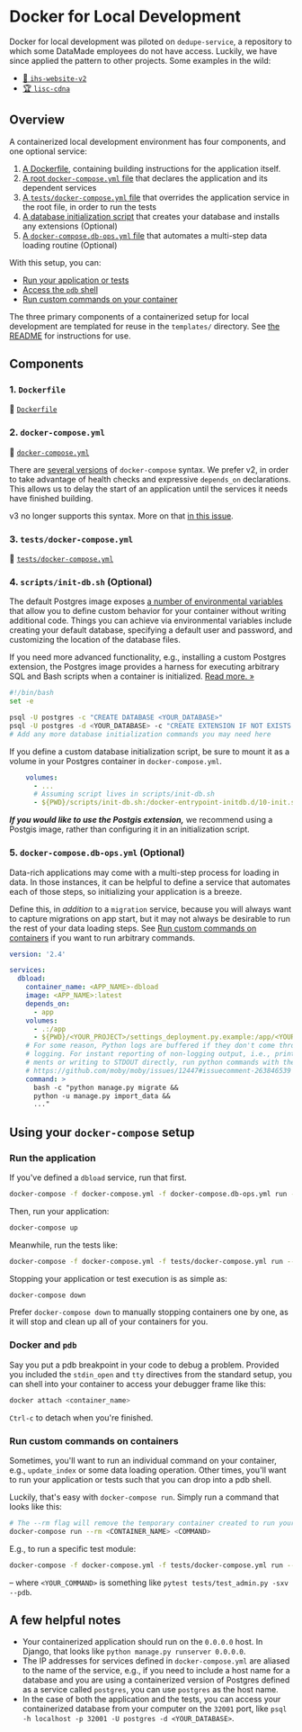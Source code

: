 # Docker for Local Development

Docker for local development was piloted on `dedupe-service`, a repository to
which some DataMade employees do not have access. Luckily, we have since applied
the pattern to other projects. Some examples in the wild:

- [🏡 `ihs-website-v2`](https://github.com/datamade/ihs-website-v2)
- [🏆 `lisc-cdna`](https://github.com/datamade/lisc-cnda)

## Overview

A containerized local development environment has four components, and one
optional service:

1. [A Dockerfile](#1-dockerfile), containing building instructions for the application itself.
2. [A root `docker-compose.yml` file](#3-docker-composeyml)
that declares the application and its dependent services
3. [A `tests/docker-compose.yml` file](#4-testsdocker-composeyml)
that overrides the application service in the root file, in order to run the tests
4. [A database initialization script](#2-scriptsinit-dbsh-optional)
that creates your database and installs any extensions (Optional)
5. [A `docker-compose.db-ops.yml` file](#5-docker-composedb-opsyml-optional)
that automates a multi-step data loading routine (Optional)

With this setup, you can:

- [Run your application or tests](#run-the-application)
- [Access the `pdb` shell](#docker-and-pdb)
- [Run custom commands on your container](#run-custom-commands-on-containers)

The three primary components of a containerized setup for local development are
templated for reuse in the `templates/` directory. See [the README](templates/README.md)
for instructions for use.

## Components

### 1. `Dockerfile`

📄 [`Dockerfile`](templates/python/{{cookiecutter.directory_name}}/Dockerfile)

### 2. `docker-compose.yml`

📄 [`docker-compose.yml`](templates/python/{{cookiecutter.directory_name}}/docker-compose.yml)

There are [several versions](https://docs.docker.com/compose/compose-file/compose-versioning/)
of `docker-compose` syntax. We prefer v2, in order to take advantage of health
checks and expressive `depends_on` declarations. This allows us to delay the
start of an application until the services it needs have finished building.

v3 no longer supports this syntax. More on that [in this issue](https://github.com/peter-evans/docker-compose-healthcheck/issues/3#issuecomment-329037485).

### 3. `tests/docker-compose.yml`

📄 [`tests/docker-compose.yml`](templates/python/{{cookiecutter.directory_name}}/tests/docker-compose.yml)

### 4. `scripts/init-db.sh` (Optional)

The default Postgres image exposes [a number of environmental variables](https://hub.docker.com/_/postgres/#environment-variables)
that allow you to define custom behavior for your container without writing
additional code. Things you can achieve via environmental variables include
creating your default database, specifying a default user and password, and
customizing the location of the database files.

If you need more advanced functionality, e.g., installing a custom Postgres
extension, the Postgres image provides a harness for executing arbitrary SQL
and Bash scripts when a container is initialized. [Read more. &raquo;](https://docs.docker.com/samples/library/postgres/#initialization-scripts)

```bash
#!/bin/bash
set -e

psql -U postgres -c "CREATE DATABASE <YOUR_DATABASE>"
psql -U postgres -d <YOUR_DATABASE> -c "CREATE EXTENSION IF NOT EXISTS <YOUR_EXTENSION>"
# Add any more database initialization commands you may need here
```

If you define a custom database initialization script, be sure to mount it
as a volume in your Postgres container in `docker-compose.yml`.

```yml
    volumes:
      - ...
      # Assuming script lives in scripts/init-db.sh
      - ${PWD}/scripts/init-db.sh:/docker-entrypoint-initdb.d/10-init.sh
```

***If you would like to use the Postgis extension,*** we recommend using a
Postgis image, rather than configuring it in an initialization script.

### 5. `docker-compose.db-ops.yml` (Optional)

Data-rich applications may come with a multi-step process for loading in data.
In those instances, it can be helpful to define a service that automates each
of those steps, so initializing your application is a breeze.

Define this, in _addition_ to a `migration` service, because you will always
want to capture migrations on app start, but it may not always be desirable to
run the rest of your data loading steps. See [Run custom commands on containers](#run-custom-commands-on-containers) if you want to run arbitrary commands.

```yaml
version: '2.4'

services:
  dbload:
    container_name: <APP_NAME>-dbload
    image: <APP_NAME>:latest
    depends_on:
      - app
    volumes:
      - .:/app
      - ${PWD}/<YOUR_PROJECT>/settings_deployment.py.example:/app/<YOUR_PROJECT>/settings_deployment.py
    # For some reason, Python logs are buffered if they don't come through
    # logging. For instant reporting of non-logging output, i.e., print state-
    # ments or writing to STDOUT directly, run python commands with the -u flag.
    # https://github.com/moby/moby/issues/12447#issuecomment-263846539
    command: >
      bash -c "python manage.py migrate &&
      python -u manage.py import_data &&
      ..."
```

## Using your `docker-compose` setup

### Run the application

If you've defined a `dbload` service, run that first.

```bash
docker-compose -f docker-compose.yml -f docker-compose.db-ops.yml run --rm dbload
```

Then, run your application:

```bash
docker-compose up
```

Meanwhile, run the tests like:

```bash
docker-compose -f docker-compose.yml -f tests/docker-compose.yml run --rm app
```

Stopping your application or test execution is as simple as:

```bash
docker-compose down
```

Prefer `docker-compose down` to manually stopping containers one by one, as it
will stop and clean up all of your containers for you.

### Docker and `pdb`

Say you put a pdb breakpoint in your code to debug a problem. Provided you
included the `stdin_open` and `tty` directives from the standard setup, you
can shell into your container to access your debugger frame like this:

```bash
docker attach <container_name>
```

`Ctrl-c` to detach when you're finished.

### Run custom commands on containers

Sometimes, you'll want to run an individual command on your container, e.g.,
`update_index` or some data loading operation. Other times, you'll want to run
your application or tests such that you can drop into a pdb shell.

Luckily, that's easy with `docker-compose run`. Simply run a command that looks like
this:

```bash
# The --rm flag will remove the temporary container created to run your command after the command exits.
docker-compose run --rm <CONTAINER_NAME> <COMMAND>
```

E.g., to run a specific test module:


```bash
docker-compose -f docker-compose.yml -f tests/docker-compose.yml run --rm app <YOUR_COMMAND>
```

– where `<YOUR_COMMAND>` is something like `pytest tests/test_admin.py -sxv --pdb`.

## A few helpful notes

- Your containerized application should run on the `0.0.0.0` host. In Django,
that looks like `python manage.py runserver 0.0.0.0`.
- The IP addresses for services defined in `docker-compose.yml` are aliased to
the name of the service, e.g., if you need to include a host name for a database
and you are using a containerized version of Postgres defined as a service
called `postgres`, you can use `postgres` as the host name.
- In the case of both the application and the tests, you can access your
containerized database from your computer on the `32001` port, like
`psql -h localhost -p 32001 -U postgres -d <YOUR_DATABASE>`.
